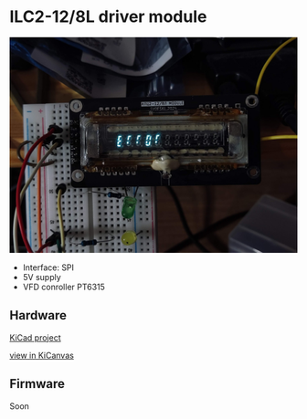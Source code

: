 # ILC2-12/8L driver module

![assembled module](/vfd/doc/ilc2-module-assembled.jpg)

 * Interface: SPI
 * 5V supply
 * VFD conroller PT6315

## Hardware

[KiCad project](/vfd/vfdmodule) 

[view in KiCanvas](https://kicanvas.org/?github=https%3A%2F%2Fgithub.com%2Fsvofski%2Fcalculator-maybe%2Ftree%2Fmaster%2Fvfd%2Fvfdmodule)

## Firmware

Soon
